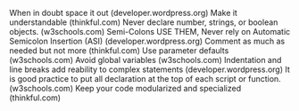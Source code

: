When in doubt space it out (developer.wordpress.org)
Make it understandable (thinkful.com)
Never declare number, strings, or boolean objects. (w3schools.com)
Semi-Colons USE THEM, Never rely on Automatic Semicolon Insertion (ASI) (developer.wordpress.org)
Comment as much as needed but not more (thinkful.com)
Use parameter defaults (w3schools.com)
Avoid global variables (w3schools.com)
Indentation and line breaks add reability to complex statements (developer.wordpress.org)
It is good practice to put all declaration at the top of each script or function. (w3schools.com)
Keep your code modularized and specialized (thinkful.com)